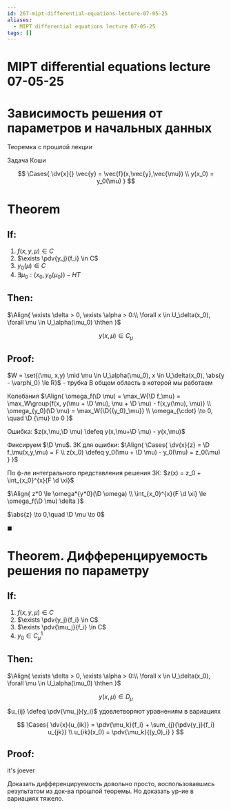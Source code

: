 ```yaml
---
id: 267-mipt-differential-equations-lecture-07-05-25
aliases:
  - MIPT differential equations lecture 07-05-25
tags: []
---
```


# MIPT differential equations lecture 07-05-25

# Зависимость решения от параметров и начальных данных

Теоремка с прошлой лекции

Задача Коши

$$
\Cases{
\dv{x}{} \vec{y} = \vec{f}(x,\vec{y},\vec{\mu}) \\
y(x_0) = y_0(\mu)
}
$$

# Theorem

## If:

1. $f(x,y,\mu) \in C$
2. $\exists \pdv{y_j}{f_i} \in C$
3. $y_0(\mu) \in C$
4. $\exists \mu_0 : (x_0, y_0(\mu_0)) - \textit{НТ}$

## Then:

$\Align{
\exists \delta > 0, \exists \alpha > 0:\\
\forall x \in U_\delta(x_0), \forall \mu \in U_\alpha(\mu_0) \hthen
}$

$$
y(x, \mu) \in C_\mu
$$

## Proof:

$W = \set{(\mu, x,y) \mid \mu \in U_\alpha(\mu_0), x \in U_\delta(x_0), \abs{y - \varphi_0} \le R}$ - трубка
В общем область в которой мы работаем

Колебания
$\Align{
\omega_f(\D \mu) = \max_W{\D f_\mu} = \max_W\group{f(x, y(\mu + \D \mu), \mu + \D \mu) - f(x,y(\mu), \mu)} \\
\omega_{y_0}(\D \mu) = \max_W{\D{{y_0}_\mu}} \\
\omega_{\cdot} \to 0, \quad \D {\mu} \to 0
}$

Ошибка:
$z(x,\mu,\D \mu) \defeq y(x,\mu+\D \mu) - y(x,\mu)$

Фиксируем $\D \mu$.
ЗК для ошибки:
$\Align{
\Cases{
\dv{x}{z} = \D f_\mu(x,y,\mu) = F \\
z(x_0) \defeq y_0(\mu + \D \mu) - y_0(\mu) = z_0(\mu)
}
}$

По ф-ле интегрального представления решения ЗК:
$z(x) = z_0 + \int_{x_0}^{x}{F \d \xi}$

$\Align{
z*0 \le \omega*{y*0}(\D \omega) \\
\int_{x_0}^{x}{F \d \xi} \le \omega_f(\D \mu) \delta
}$

$\abs{z} \to 0,\quad \D \mu \to 0$

$\blacksquare$

# Theorem. Дифференцируемость решения по параметру

## If:

1. $f(x,y,\mu) \in C$
2. $\exists \pdv{y_j}{f_i} \in C$
3. $\exists \pdv{\mu_j}{f_i} \in C$
4. $y_0 \in C^1_\mu$

## Then:

$\Align{
\exists \delta > 0, \exists \alpha > 0:\\
\forall x \in U_\delta(x_0), \forall \mu \in U_\alpha(\mu_0) \hthen
}$

$$
y(x, \mu) \in D_\mu
$$

$u_{ij} \defeq \pdv{\mu_j}{y_i}$ удовлетворяют уравнениям в вариациях

$$
\Cases{
\dv{x}{u_{ik}} = \pdv{\mu_k}{f_i} + \sum_{j}{\pdv{y_j}{f_i} u_{jk}} \\
u_{ik}(x_0) = \pdv{\mu_k}{(y_0)_i}
}
$$

## Proof:

it's joever

Доказать дифференцируемость довольно просто, воспользовавшись результатом из
док-ва прошлой теоремы. Но доказать ур-ие в вариациях тяжело.
